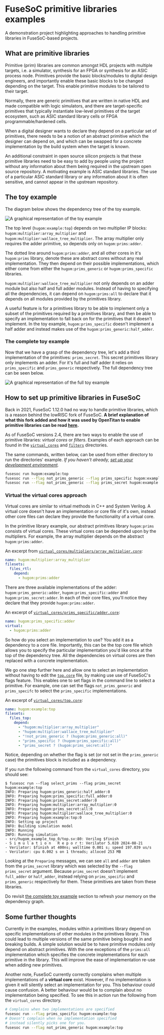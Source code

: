 # FuseSoC primitive libraries examples

A demonstration project highlighting approaches to handling primitive libraries in FuseSoC-based projects.

## What are primitive libraries

Primitive (prim) libraries are common amongst HDL projects with multiple targets, i.e. a simulator, synthesis for an FPGA or synthesis for an ASIC process node.
Primitives provide the basic blocks/modules to digital design engineers,
and importantly enable these basic blocks to be changed depending on the target.
This enable primitive modules to be tailored to their target.

Normally, there are generic primitives that are written in native HDL and made compatible with logic simulators, and there are target-specific primitives that typically instantiate low-level primitives of the target ecosystem, such as ASIC standard library cells or FPGA programmable/hardened cells.

When a digital designer wants to declare they depend on a particular set of primitives, there needs to be a notion of an abstract primitive which the designer can depend on, and which can be swapped for a concrete implementation by the build system when the target is known.

An additional constraint in open source silicon projects is that these primitive libraries need to be easy to add by people using the project without any information about them being required in the upstream open source repository.
A motivating example is ASIC standard libraries.
The use of a particular ASIC standard library or any information about it is often sensitive, and cannot appear in the upstream repository.


## The toy example

The diagram below shows the dependency tree of the toy example.

![A graphical representation of the toy example](doc/toy_example.svg)

The top level (`hugom:example:top`) depends on two multiplier IP blocks: `hugom:multiplier:array_multiplier` and `hugom:multiplier:wallace_tree_multiplier`.
The array multiplier only requires the adder primitive, so depends only on `hugom:prims:adder`.

The dotted line around `hugom:prims:adder`, and all other cores in it's `hugom:prims` library,
denote these are abstract cores without any real implementation.
They then depend on their possible implementations, which either come from either the `hugom:prims_generic` or `hugom:prims_specific` libraries.

`hugom:multiplier:wallace_tree_multiplier` not only depends on an adder module but also half and full adder modules.
Instead of having to specifying all the dependencies, it can depend on `hugom:prims:all` to declare that it depends on all modules provided by the primitives library.

A useful feature is for a primitives library to be able to implement only a subset of the primitives required by a primitives library, and then be able to specify an implementation to fall back on for the primitives that it doesn't implement.
In the toy example, `hugom:prims_specific` doesn't implement a half adder and instead makes use of the `hugom:prims_generic:half_adder`.


### The complete toy example

Now that we have a grasp of the dependency tree, let's add a third implementation of the primitives: `prims_secret`.
This secret primitives library only implements an adder. For it's full and half adder it relies on `prims_specific` and `prims_generic` respectively.
The full dependency tree can be seen below.

![A graphical representation of the full toy example](doc/toy_example_extended.svg)


## How to set up primitive libraries in FuseSoC

Back in 2021, FuseSoC 1.12.0 had no way to handle primitive libraries, which is a reason behind the lowRISC fork of FuseSoC.
**A brief explanation of what this fork added and how it was used by OpenTitan to enable primitive libraries can be read [here](doc/how-opentitan-handles-primitives.md).**

As of FuseSoC versions 2.4, there are two ways to enable the use of primitive libraries: *virtual cores* or *filters*.
Examples of each approach can be found in the [`virtual_cores`](./virtual_cores) and [`filters`](./filters) directories.

The same commands, written below, can be used from either directory to run the directories' example.
*If you haven't already, [set up your development environment](../README.md#developer-environment).*

```sh
fusesoc run hugom:example:top
fusesoc run --flag not_prims_generic --flag prims_specific hugom:example:top
fusesoc run --flag not_prims_generic --flag prims_secret hugom:example:top
```


### Virtual the virtual cores approach

Virtual cores are similar to virtual methods in C++ and System Verilog.
A virtual core doesn't have an implementation or core file of it's own, instead other core files can declare they provide the functionality of a virtual core.

In the primitive library example, our abstract primitives library `hugom:prims` consists of virtual cores.
These virtual cores can be depended upon by the multipliers.
For example, the array multiplier depends on the abstract `hugom:prims:adder`.

An excerpt from [`virtual_cores/multipliers/array_multiplier.core`](virtual_cores/multipliers/array_multiplier.core):

```yaml
name: hugom:multiplier:array_multiplier
filesets:
  files_rtl:
    depend:
      - hugom:prims:adder
```

There are three available implementations of the adder: `hugom:prims_generic:adder`, `hugom:prims_specific:adder` and `hugom:prims_secret:adder`.
In each of their core files, you'll notice they declare that they provide `hugom:prims:adder`.

An excerpt of [`virtual_cores/prims_specific/adder.core`](virtual_cores/prims_specific/adder.core):

```yaml
name: hugom:prims_specific:adder
virtual:
  - hugom:prims:adder
```

So how do you select an implementation to use?
You add it as a dependency to a core file.
Importantly, this can be the top core file which allows you to specify the particular implementation you'd like once at the top of the dependency tree.
All the dependencies on virtual cores are then replaced with a concrete implementation.

We go one step further here and allow one to select an implementation without having to edit the [`top.core`](virtual_cores/top.core) file, by making use use of FuseSoC's flags feature.
This enables one to set flags in the command line to select a primitive.
For example, one can set the flags `not_prims_generic` and `prims_specifc` to select the `prims_specific` implementations.

An excerpt of [`virtual_cores/top.core`](virtual_cores/top.core):

```yaml
name: hugom:example:top
filesets:
  files_top:
    depend:
      - "hugom:multiplier:array_multiplier"
      - "hugom:multiplier:wallace_tree_multiplier"
      - "!not_prims_generic ? (hugom:prims_generic:all)"
      - "prims_specific ? (hugom:prims_specific:all)"
      - "prims_secret ? (hugom:prims_secret:all)"
```

Notice, depending on whether the flag is set (or not set in the `prims_generic` case) the primitives block is included as a dependency.

If you run the following command from the `virtual_cores` directory, you should see:

```console
$ fusesoc run --flag select_prims --flag prims_secret hugom:example:top
INFO: Preparing hugom:prims_generic:half_adder:0
INFO: Preparing hugom:prims_specific:full_adder:0
INFO: Preparing hugom:prims_secret:adder:0
INFO: Preparing hugom:multiplier:array_multiplier:0
INFO: Preparing hugom:prims_secret:all:0
INFO: Preparing hugom:multiplier:wallace_tree_multiplier:0
INFO: Preparing hugom:example:top:0
INFO: Setting up project
INFO: Building simulation model
INFO: Running
INFO: Running simulation
- src/hugom_example_top_0/top.sv:80: Verilog $finish
- S i m u l a t i o n   R e p o r t: Verilator 5.028 2024-08-21
- Verilator: $finish at 400ns; walltime 0.001 s; speed 197.039 us/s
- Verilator: cpu 0.002 s on 1 threads; alloced 253 MB
```

Looking at the `Preparing` messages, we can see `all` and `adder` are taken from the `prims_secret` library which was selected by the `--flag prims_secret` argument.
Because `prims_secret` doesn't implement `full_adder` or `half_adder`, instead relying on `prims_specific` and `prims_generic` respectively for them.
These primitives are taken from these libraries.

Do revisit [the complete toy example](#the-complete-toy-example) section to refresh your memory on the dependency graph.


## Some further thoughts

Currently in the examples, modules within a primitives library depend on specific implementations of other modules in the primitives library.
This could lead to multiple versions of the same primitive being bought in and breaking builds.
A simple solution would be to have primitive modules only depend on abstract primitives.
With the one exceptions of the `prims:all` implementation which specifies the concrete implementations for each primitive in the library.
This will improve the ease of implementation re-use when adding new primitives.

Another note, FuseSoC currently correctly complains when multiple implementations of a **virtual core** exist.
However, if no implementation is given it will silently select an implementation for you.
This behaviour could cause confusion.
A better behaviour would be to complain about no implementation being specified.
To see this in action run the following from the `virtual_cores` directory.

```sh
# Complains when two implementations are specified
fusesoc run --flag prims_specific hugom:example:top
# Doesn't complain when no implementation specified
# instead silently picks one for you.
fusesoc run --flag not_prims_generic hugom:example:top
```
